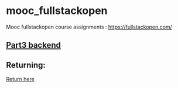 # mooc_fullstackopen
Mooc fullstackopen course assignments : https://fullstackopen.com/

## [Part3 backend](https://github.com/phoopies/mooc_fullstackopen_backend_p3)

## Returning: 
[Return here](https://studies.cs.helsinki.fi/stats/courses/fullstackopen)